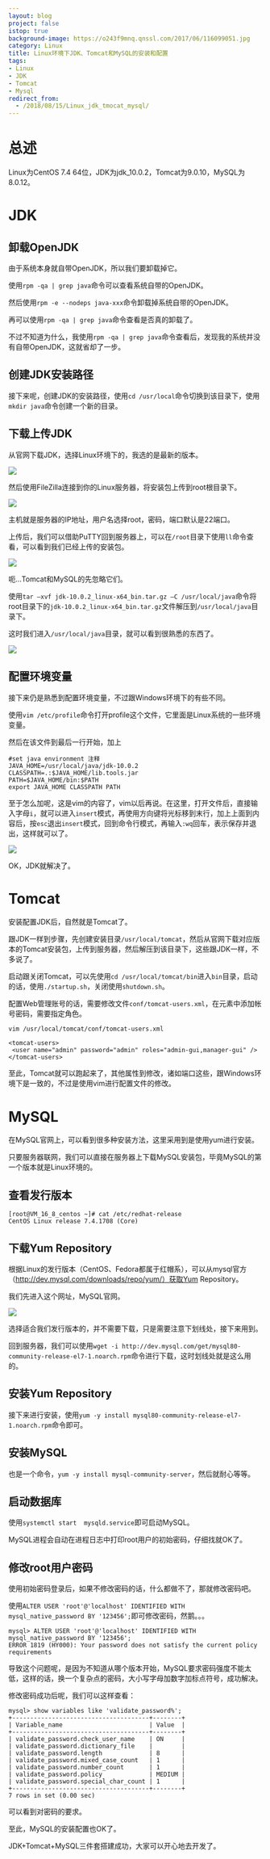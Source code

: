 ```yaml
---
layout: blog
project: false
istop: true
background-image: https://o243f9mnq.qnssl.com/2017/06/116099051.jpg
category: Linux
title: Linux环境下JDK、Tomcat和MySQL的安装和配置
tags:
- Linux
- JDK
- Tomcat
- Mysql
redirect_from:
  - /2018/08/15/Linux_jdk_tmocat_mysql/
---
```


# 总述

Linux为CentOS 7.4 64位，JDK为jdk_10.0.2，Tomcat为9.0.10，MySQL为8.0.12。

# JDK

## 卸载OpenJDK

由于系统本身就自带OpenJDK，所以我们要卸载掉它。

使用``rpm -qa | grep java``命令可以查看系统自带的OpenJDK。

然后使用``rpm -e --nodeps java-xxx``命令卸载掉系统自带的OpenJDK。

再可以使用``rpm -qa | grep java``命令查看是否真的卸载了。

不过不知道为什么，我使用``rpm -qa | grep java``命令查看后，发现我的系统并没有自带OpenJDK，这就省却了一步。

## 创建JDK安装路径

接下来呢，创建JDK的安装路径，使用``cd /usr/local``命令切换到该目录下，使用``mkdir java``命令创建一个新的目录。

## 下载上传JDK

从官网下载JDK，选择Linux环境下的，我选的是最新的版本。

<img src="/style/images/passage/linux_jdk_tomcat_mysql/jdkDown.PNG">

然后使用FileZilla连接到你的Linux服务器，将安装包上传到root根目录下。

<img src="/style/images/passage/linux_jdk_tomcat_mysql/filezilla.PNG">

主机就是服务器的IP地址，用户名选择root，密码，端口默认是22端口。

上传后，我们可以借助PuTTY回到服务器上，可以在``/root``目录下使用``ll``命令查看，可以看到我们已经上传的安装包。

<img src="/style/images/passage/linux_jdk_tomcat_mysql/apk.PNG">

呃...Tomcat和MySQL的先忽略它们。

使用``tar –xvf jdk-10.0.2_linux-x64_bin.tar.gz –C /usr/local/java``命令将root目录下的``jdk-10.0.2_linux-x64_bin.tar.gz``文件解压到``/usr/local/java``目录下。 

这时我们进入``/usr/local/java``目录，就可以看到很熟悉的东西了。

<img src="/style/images/passage/linux_jdk_tomcat_mysql/jdk.PNG">

## 配置环境变量

接下来仍是熟悉到配置环境变量，不过跟Windows环境下的有些不同。

使用``vim /etc/profile``命令打开profile这个文件，它里面是Linux系统的一些环境变量。

然后在该文件到最后一行开始，加上

```
#set java environment 注释
JAVA_HOME=/usr/local/java/jdk-10.0.2
CLASSPATH=.:$JAVA_HOME/lib.tools.jar
PATH=$JAVA_HOME/bin:$PATH
export JAVA_HOME CLASSPATH PATH
```

至于怎么加呢，这是vim的内容了，vim以后再说。在这里，打开文件后，直接输入字母``i``，就可以进入``insert``模式，再使用方向键将光标移到末行，加上上面到内容后，按``esc``退出``insert``模式，回到命令行模式，再输入``:wq``回车，表示保存并退出，这样就可以了。

<img src="/style/images/passage/linux_jdk_tomcat_mysql/vim.PNG">

OK，JDK就解决了。

# Tomcat

安装配置JDK后，自然就是Tomcat了。

跟JDK一样到步骤，先创建安装目录``/usr/local/tomcat``，然后从官网下载对应版本的Tomcat安装包，上传到服务器，然后解压到该目录下，这些跟JDK一样，不多说了。

启动跟关闭Tomcat，可以先使用``cd /usr/local/tomcat/bin``进入``bin``目录，启动的话，使用``./startup.sh``，关闭使用``shutdown.sh``。

配置Web管理账号的话，需要修改文件``conf/tomcat-users.xml``，在元素中添加帐号密码，需要指定角色。
```
vim /usr/local/tomcat/conf/tomcat-users.xml

<tomcat-users>
 <user name="admin" password="admin" roles="admin-gui,manager-gui" />
</tomcat-users>
```

至此，Tomcat就可以跑起来了，其他属性到修改，诸如端口这些，跟Windows环境下是一致的，不过是使用vim进行配置文件的修改。

# MySQL

在MySQL官网上，可以看到很多种安装方法，这里采用到是使用yum进行安装。

只要服务器联网，我们可以直接在服务器上下载MySQL安装包，毕竟MySQL的第一个版本就是Linux环境的。

## 查看发行版本

```
[root@VM_16_8_centos ~]# cat /etc/redhat-release
CentOS Linux release 7.4.1708 (Core)
```

## 下载Yum Repository

根据Linux的发行版本（CentOS、Fedora都属于红帽系），可以从mysql官方（http://dev.mysql.com/downloads/repo/yum/）获取Yum Repository。

我们先进入这个网址，MySQL官网。

<img src="/style/images/passage/linux_jdk_tomcat_mysql/mysqlyum.PNG">

选择适合我们发行版本的，并不需要下载，只是需要注意下划线处，接下来用到。

回到服务器，我们可以使用``wget -i http://dev.mysql.com/get/mysql80-community-release-el7-1.noarch.rpm``命令进行下载，这时划线处就是这么用的。

## 安装Yum Repository

接下来进行安装，使用``yum -y install mysql80-community-release-el7-1.noarch.rpm``命令即可。

## 安装MySQL

也是一个命令，``yum -y install mysql-community-server``，然后就耐心等等。

## 启动数据库

使用``systemctl start  mysqld.service``即可启动MySQL。

MySQL进程会自动在进程日志中打印root用户的初始密码，仔细找就OK了。

## 修改root用户密码

使用初始密码登录后，如果不修改密码的话，什么都做不了，那就修改密码吧。

使用``ALTER USER 'root'@'localhost' IDENTIFIED WITH mysql_native_password BY '123456';``即可修改密码，然鹅。。。

```
mysql> ALTER USER 'root'@'localhost' IDENTIFIED WITH mysql_native_password BY '123456';
ERROR 1819 (HY000): Your password does not satisfy the current policy requirements
```

导致这个问题呢，是因为不知道从哪个版本开始，MySQL要求密码强度不能太低，这样的话，换一个复杂点的密码，大小写字母加数字加标点符号，成功解决。

修改密码成功后呢，我们可以这样查看：
```
mysql> show variables like 'validate_password%';
+--------------------------------------+--------+
| Variable_name                        | Value  |
+--------------------------------------+--------+
| validate_password.check_user_name    | ON     |
| validate_password.dictionary_file    |        |
| validate_password.length             | 8      |
| validate_password.mixed_case_count   | 1      |
| validate_password.number_count       | 1      |
| validate_password.policy             | MEDIUM |
| validate_password.special_char_count | 1      |
+--------------------------------------+--------+
7 rows in set (0.00 sec)
```
可以看到对密码的要求。

至此，MySQL的安装配置也OK了。

JDK+Tomcat+MySQL三件套搭建成功，大家可以开心地去开发了。